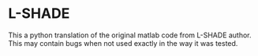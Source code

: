 # L-SHADE

This a python translation of the original matlab code from L-SHADE author.
This may contain bugs when not used exactly in the way it was tested.
